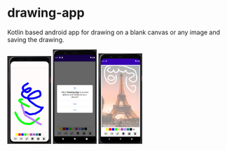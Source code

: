 # drawing-app
Kotlin based android app for drawing on a blank canvas or any image and saving the drawing.

<p float="left">
  <img src="/Screenshot_1.png" width="100" />
  <img src="/Screenshot_2.png" width="100" /> 
  <img src="/Screenshot_3.png" width="100" />
</p>

<!-- ![Screenshot1](Screenshot_1.png) -->
<!-- ![Screenshot2](Screenshot_2.png) -->
<!-- ![Screenshot3](Screenshot_3.png) -->
